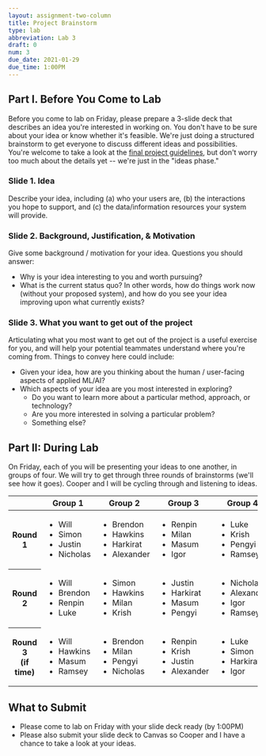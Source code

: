 ```yaml
---
layout: assignment-two-column
title: Project Brainstorm
type: lab
abbreviation: Lab 3
draft: 0
num: 3
due_date: 2021-01-29
due_time: 1:00PM
---
```


## Part I. Before You Come to Lab
Before you come to lab on Friday, please prepare a 3-slide deck that describes an idea you're interested in working on. You don't have to be sure about your idea or know whether it's feasible. We're just doing a structured brainstorm to get everyone to discuss different ideas and possibilities. You're welcome to take a look at the [final project guidelines](../project-description), but don't worry too much about the details yet -- we're just in the "ideas phase."

### Slide 1. Idea
Describe your idea, including (a) who your users are, (b) the interactions you hope to support, and (c) the data/information resources your system will provide.

### Slide 2. Background, Justification, & Motivation
Give some background / motivation for your idea. Questions you should answer:

* Why is your idea interesting to you and worth pursuing? 
* What is the current status quo? In other words, how do things work now (without your proposed system), and how do you see your idea improving upon what currently exists?

### Slide 3. What you want to get out of the project 
Articulating what you most want to get out of the project is a useful exercise for you, and will help your potential teammates understand where you're coming from.
Things to convey here could include:
* Given your idea, how are you thinking about the human / user-facing aspects of applied ML/AI?
* Which aspects of your idea are you most interested in exploring?
    * Do you want to learn more about a particular method, approach, or technology? 
    * Are you more interested in solving a particular problem?
    * Something else?

## Part II: During Lab
On Friday, each of you will be presenting your ideas to one another, in groups of four. We will try to get through three rounds of brainstorms (we'll see how it goes). Cooper and I will be cycling through and listening to ideas.

<table>
    <thead>
        <tr>
            <th></th>
            <th>Group 1</th>
            <th>Group 2</th>
            <th>Group 3</th>
            <th>Group 4</th>
        </tr>
    </thead>
    <tbody>
        <tr>
            <th>Round 1</th>
            <td>
                <ul>
                    <li>Will</li>
                    <li>Simon</li>
                    <li>Justin</li>
                    <li>Nicholas</li>
                </ul>
            </td>
            <td>
                <ul>
                    <li>Brendon</li>
                    <li>Hawkins</li>
                    <li>Harkirat</li>
                    <li>Alexander</li>
                </ul>
            </td>
            <td>
                <ul>
                    <li>Renpin</li>
                    <li>Milan</li>
                    <li>Masum</li>
                    <li>Igor</li>
                </ul>
            </td>
            <td>
                <ul>
                    <li>Luke</li>
                    <li>Krish</li>
                    <li>Pengyi</li>
                    <li>Ramsey</li>
                </ul>
            </td>
        </tr>
        <tr>
            <th>Round 2</th>
            <td>
                <ul>
                    <li>Will</li>
                    <li>Brendon</li>
                    <li>Renpin</li>
                    <li>Luke</li>
                </ul>
            </td>
            <td>
                <ul>
                    <li>Simon</li>
                    <li>Hawkins</li>
                    <li>Milan</li>
                    <li>Krish</li>
                </ul>
            </td>
            <td>
                <ul>
                    <li>Justin</li>
                    <li>Harkirat</li>
                    <li>Masum</li>
                    <li>Pengyi</li>
                </ul>
            </td>
            <td>
                <ul>
                    <li>Nicholas</li>
                    <li>Alexander</li>
                    <li>Igor</li>
                    <li>Ramsey</li>
                </ul>
            </td>
        </tr>
        <tr>
            <th>Round 3<br>(if time)</th>
            <td>
                <ul>
                    <li>Will</li>
                    <li>Hawkins</li>
                    <li>Masum</li>
                    <li>Ramsey</li>
                </ul>
            </td>
            <td>
                <ul>
                    <li>Brendon</li>
                    <li>Milan</li>
                    <li>Pengyi</li>
                    <li>Nicholas</li>
                </ul>
            </td>
            <td>
                <ul>
                    <li>Renpin</li>
                    <li>Krish</li>
                    <li>Justin</li>
                    <li>Alexander</li>
                </ul>
            </td>
            <td>
                <ul>
                    <li>Luke</li>
                    <li>Simon</li>
                    <li>Harkirat</li>
                    <li>Igor</li>
                </ul>
            </td>
        </tr>
    </tbody>
</table>


## What to Submit
* Please come to lab on Friday with your slide deck ready (by 1:00PM)
* Please also submit your slide deck to Canvas so Cooper and I have a chance to take a look at your ideas.